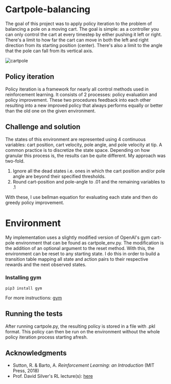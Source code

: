 
# Cartpole-balancing

The goal of this project was to apply policy iteration to the problem of balancing a pole on a moving cart. The goal is simple: as a controller you can only control the cart at every timestep by either pushing it left or right. There's a limit to how far the cart can move in both the left and right direction from its starting position (center). There's also a limit to the angle that the pole can fall from its vertical axis.

![cartpole](https://github.com/VictorSindato/cartpole-balancing/tree/master/assets/cartpole.png)

## Policy iteration
Policy iteration is a framework for nearly all control methods used in reinforcement learning. It consists of 2 processes: policy evaluation and policy improvement. These two procedures feedback into each other resulting into a new improved policy that always performs equally or better than the old one on the given environment.

## Challenge and solution
The states of this environment are represented using 4 continuous variables: cart position, cart velocity, pole angle, and pole velocity at tip. A common practice is to discretize the state space. Depending on how granular this process is, the results can be quite different. My approach was two-fold.
1. Ignore all the dead states i.e. ones in which the cart position and/or pole angle are beyond their specified thresholds.
2. Round cart-position and pole-angle to .01 and the remaining variables to .1

With these, I use bellman equation for evaluating each state and then do greedy policy improvement.

# Environment
My implementation uses a slightly modified version of OpenAI's gym cart-pole environment that can be found as cartpole_env.py. The modification is the addition of an optional argument to the reset method. With this, the environment can be reset to any starting state. I do this in order to build a transition table mapping all state and action pairs to their respective rewards and the next observed states.

### Installing gym
```
pip3 install gym
```
For more instructions: [gym](https://gym.openai.com/docs/)


## Running the tests

After running cartpole.py, the resulting policy is stored in a file with .pkl format. This policy can then be run on the environment without the whole policy iteration process starting afresh.


## Acknowledgments

*  Sutton, R. & Barto, A. _Reinforcement Learning: an Introduction_ (MIT Press, 2018)
* Prof. David Silver's RL lecture(s): [here](https://youtu.be/Nd1-UUMVfz4)
